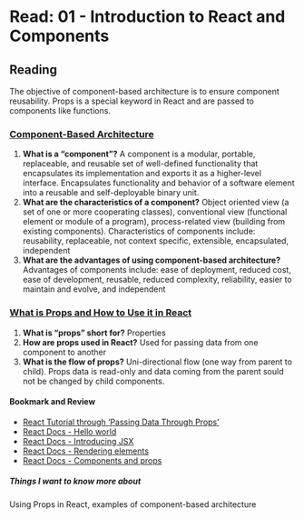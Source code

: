 # Read: 01 - Introduction to React and Components

## Reading

The objective of component-based architecture is to ensure component reusability. Props is a special keyword in React and are passed to components like functions.

### [Component-Based Architecture](https://www.tutorialspoint.com/software_architecture_design/component_based_architecture.htm)

1. **What is a “component”?** A component is a modular, portable, replaceable, and reusable set of well-defined functionality that encapsulates its implementation and exports it as a higher-level interface. Encapsulates functionality and behavior of a software element into a reusable and self-deployable binary unit.
2. **What are the characteristics of a component?** Object oriented view (a set of one or more cooperating classes), conventional view (functional element or module of a program), process-related view (building from existing components). Characteristics of components include: reusability, replaceable, not context specific, extensible, encapsulated, independent
3. **What are the advantages of using component-based architecture?** Advantages of components include: ease of deployment, reduced cost, ease of development, reusable, reduced complexity, reliability, easier to maintain and evolve, and independent

### [What is Props and How to Use it in React](https://itnext.io/what-is-props-and-how-to-use-it-in-react-da307f500da0)

1. **What is “props” short for?** Properties
2. **How are props used in React?** Used for passing data from one component to another
3. **What is the flow of props?** Uni-directional flow (one way from parent to child). Props data is read-only and data coming from the parent sould not be changed by child components.

#### **Bookmark and Review**

- [React Tutorial through ‘Passing Data Through Props’](https://reactjs.org/tutorial/tutorial.html)
- [React Docs - Hello world](https://reactjs.org/tutorial/tutorial.html)
- [React Docs - Introducing JSX](https://reactjs.org/tutorial/tutorial.html)
- [React Docs - Rendering elements](https://reactjs.org/tutorial/tutorial.html)
- [React Docs - Components and props](https://reactjs.org/tutorial/tutorial.html)

##### Things I want to know more about

Using Props in React, examples of component-based architecture
